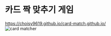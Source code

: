 # 카드 짝 맞추기 게임
https://choisy9619.github.io/card-match.github.io/  
![card matcher](https://user-images.githubusercontent.com/83246460/160270168-f5ebc1dd-9dc6-4ca5-867b-557bfe4b7bd6.gif)
